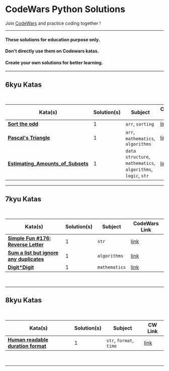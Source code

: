# CodeWars Python Solutions

Join [CodeWars](https://www.codewars.com/) and practice coding together !

---

#### These solutions for education purpose only. 
#### Don't directly use them on Codewars katas. 
#### Create your own solutions for better learning.

---

## 6kyu Katas

<br>

| Kata(s) | Solution(s) | Subject | CodeWars Link |
|--|--|--|--|
| [**Sort the odd**](6kyuKatas/Sort_the_odd.md)  | 1 | `arr`, `sorting` | [link](https://www.codewars.com/kata/578aa45ee9fd15ff4600090d) |
| [**Pascal's Triangle**](6kyuKatas/Pascal_s_Triangle.md)  | 1 | `arr`, `mathematics`, `algorithms` | [link](https://www.codewars.com/kata/5226eb40316b56c8d500030f) |
| [**Estimating_Amounts_of_Subsets**](6kyuKatas/Estimating_Amounts_of_Subsets.md)  | 1 | `data structure`, `mathematics`, `algorithms`, `logic`, `str` | [link](https://www.codewars.com/kata/584703d76f6cf6ffc6000275) |

---

## 7kyu Katas


<br>

| Kata(s) | Solution(s) | Subject | CodeWars Link |
|--|--|--|--|
| [**Simple Fun #176: Reverse Letter**](7kyuKatas/Reverse_Letter.md)  | 1 | `str` | [link](https://www.codewars.com/kata/58b8c94b7df3f116eb00005b) |
| [**Sum a list but ignore any duplicates**](7kyuKatas/Sum_a_list_but_ignore_any_duplicates.md)  | 1 | `algorithms` | [link](https://www.codewars.com/kata/5993fb6c4f5d9f770c0000f2) |
| [**Digit*Digit**](7kyuKatas/Digit_Digit.md)  | 1 | `mathematics` | [link](https://www.codewars.com/kata/546e2562b03326a88e000020) |

<br>


---

## 8kyu Katas

<br>

| Kata(s) | Solution(s) | Subject | CW Link |
|--|--|--|--|
| [**Human readable duration format**](4kyuKatas/Human_readable_duration_format.md)  | 1 | `str`, `format`, `time` | [link](https://www.codewars.com/kata/52742f58faf5485cae000b9a) |


<br>

---
